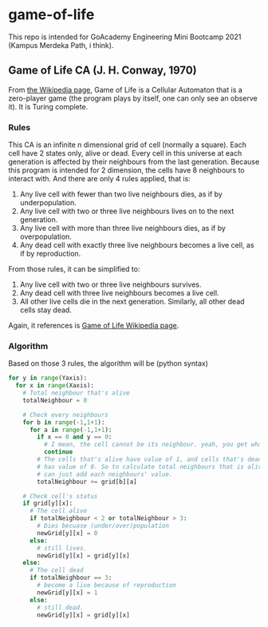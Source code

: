 # game-of-life
This repo is intended for GoAcademy Engineering Mini Bootcamp 2021 (Kampus Merdeka Path, i think).


## Game of Life CA (J. H. Conway, 1970)
From [the Wikipedia page](https://en.wikipedia.org/wiki/Conway%27s_Game_of_Life),
Game of Life is a Cellular Automaton that is a zero-player game (the program
plays by itself, one can only see an observe it). It is Turing complete.

### Rules
This CA is an infinite n dimensional grid of cell (normally a square).
Each cell have 2 states only, alive or dead. Every cell in this universe at each
generation is affected by their neighbours from the last generation. Because
this program is intended for 2 dimension, the cells have 8 neighbours to
interact with. And there are only 4 rules applied, that is:
1. Any live cell with fewer than two live neighbours dies, as if by underpopulation.
2. Any live cell with two or three live neighbours lives on to the next generation.
3. Any live cell with more than three live neighbours dies, as if by overpopulation.
4. Any dead cell with exactly three live neighbours becomes a live cell, as if by reproduction.

From those rules, it can be simplified to:
1. Any live cell with two or three live neighbours survives.
2. Any dead cell with three live neighbours becomes a live cell.
3. All other live cells die in the next generation. Similarly, all other dead cells stay dead.

Again, it references is [Game of Life Wikipedia page](https://en.wikipedia.org/wiki/Conway%27s_Game_of_Life#Rules).

### Algorithm
Based on those 3 rules, the algorithm will be (python syntax)
```py
for y in range(Yaxis):
  for x in range(Xaxis):
    # Total neighbour that's alive
    totalNeighbour = 0

    # Check every neighbours
    for b in range(-1,1+1):
      for a in range(-1,1+1):
        if x == 0 and y == 0:
          # I mean, the cell cannot be its neighbour. yeah, you get what i mean. i mean, you should.
          continue
        # The cells that's alive have value of 1, and cells that's dead atm
        # has value of 0. So to calculate total neighbours that is alive, we
        # can just add each neighbours' value.
        totalNeighbour += grid[b][a]

    # Check cell's status
    if grid[y][x]:
      # The cell alive
      if totalNeighbour < 2 or totalNeighbour > 3:
        # Dies becuase (under/over)population
        newGrid[y][x] = 0
      else:
        # still lives.
        newGrid[y][x] = grid[y][x]
    else:
      # The cell dead
      if totalNeighbour == 3:
        # become a live because of reproduction
        newGrid[y][x] = 1
      else:
        # still dead.
        newGrid[y][x] = grid[y][x]
```
